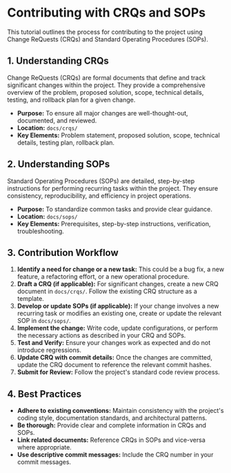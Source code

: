 # Contributing with CRQs and SOPs

This tutorial outlines the process for contributing to the project using Change ReQuests (CRQs) and Standard Operating Procedures (SOPs).

## 1. Understanding CRQs

Change ReQuests (CRQs) are formal documents that define and track significant changes within the project. They provide a comprehensive overview of the problem, proposed solution, scope, technical details, testing, and rollback plan for a given change.

*   **Purpose:** To ensure all major changes are well-thought-out, documented, and reviewed.
*   **Location:** `docs/crqs/`
*   **Key Elements:** Problem statement, proposed solution, scope, technical details, testing plan, rollback plan.

## 2. Understanding SOPs

Standard Operating Procedures (SOPs) are detailed, step-by-step instructions for performing recurring tasks within the project. They ensure consistency, reproducibility, and efficiency in project operations.

*   **Purpose:** To standardize common tasks and provide clear guidance.
*   **Location:** `docs/sops/`
*   **Key Elements:** Prerequisites, step-by-step instructions, verification, troubleshooting.

## 3. Contribution Workflow

1.  **Identify a need for change or a new task:** This could be a bug fix, a new feature, a refactoring effort, or a new operational procedure.
2.  **Draft a CRQ (if applicable):** For significant changes, create a new CRQ document in `docs/crqs/`. Follow the existing CRQ structure as a template.
3.  **Develop or update SOPs (if applicable):** If your change involves a new recurring task or modifies an existing one, create or update the relevant SOP in `docs/sops/`.
4.  **Implement the change:** Write code, update configurations, or perform the necessary actions as described in your CRQ and SOPs.
5.  **Test and Verify:** Ensure your changes work as expected and do not introduce regressions.
6.  **Update CRQ with commit details:** Once the changes are committed, update the CRQ document to reference the relevant commit hashes.
7.  **Submit for Review:** Follow the project's standard code review process.

## 4. Best Practices

*   **Adhere to existing conventions:** Maintain consistency with the project's coding style, documentation standards, and architectural patterns.
*   **Be thorough:** Provide clear and complete information in CRQs and SOPs.
*   **Link related documents:** Reference CRQs in SOPs and vice-versa where appropriate.
*   **Use descriptive commit messages:** Include the CRQ number in your commit messages.
